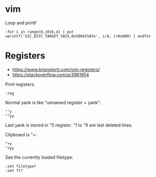 # vim
Loop and printf

    :for i in range(0,1016,4) | put =printf('GIC_DIST_TARGET_%02X,0x50041%03x', i/4, i+0x800) | endfor

# Registers
- https://www.brianstorti.com/vim-registers/
- https://stackoverflow.com/a/3961954

Print registers:

    :reg

Normal yank is like "unnamed register + yank":

    ""y
    ""yy

Last yank is stored in "0 register. "1 to "9 are last deleted lines.

Clipboard is "+:

    "+y
    "+yy

See the currently loaded filetype:

    :set filetype?
    :set ft?
